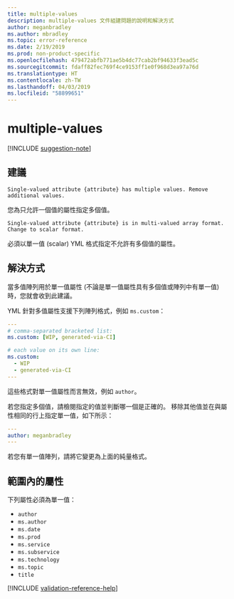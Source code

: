 ```yaml
---
title: multiple-values
description: multiple-values 文件組建問題的說明和解決方式
author: meganbradley
ms.author: mbradley
ms.topic: error-reference
ms.date: 2/19/2019
ms.prod: non-product-specific
ms.openlocfilehash: 479472abfb771ae5b4dc77cab2bf94633f3ead5c
ms.sourcegitcommit: fdaff82fec769f4ce9153ff1e0f968d3ea97a76d
ms.translationtype: HT
ms.contentlocale: zh-TW
ms.lasthandoff: 04/03/2019
ms.locfileid: "58899651"
---
```

# <a name="multiple-values"></a>multiple-values

[!INCLUDE [suggestion-note](includes/suggestion-note.md)]

## <a name="suggestion"></a>建議

`Single-valued attribute {attribute} has multiple values. Remove additional values.`

您為只允許一個值的屬性指定多個值。

`Single-valued attribute {attribute} is in multi-valued array format. Change to scalar format.`

必須以單一值 (scalar) YML 格式指定不允許有多個值的屬性。

## <a name="resolution"></a>解決方式

當多值陣列用於單一值屬性 (不論是單一值屬性具有多個值或陣列中有單一值) 時，您就會收到此建議。

YML 針對多值屬性支援下列陣列格式，例如 `ms.custom`：

```yml
---
# comma-separated bracketed list:
ms.custom: [WIP, generated-via-CI]

# each value on its own line:
ms.custom:
  - WIP
  - generated-via-CI
---
```

這些格式對單一值屬性而言無效，例如 `author`。

若您指定多個值，請檢閱指定的值並判斷哪一個是正確的。 移除其他值並在與屬性相同的行上指定單一值，如下所示：

```yml
---
author: meganbradley
---
```

若您有單一值陣列，請將它變更為上面的純量格式。

## <a name="attributes-in-scope"></a>範圍內的屬性

下列屬性必須為單一值：

- `author`
- `ms.author`
- `ms.date`
- `ms.prod`
- `ms.service`
- `ms.subservice`
- `ms.technology`
- `ms.topic`
- `title`

<!--make sure to add this file to your includes folder and verify the path-->
[!INCLUDE [validation-reference-help](includes/validation-reference-help.md)]
